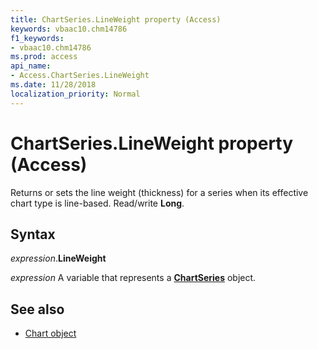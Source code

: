 ```yaml
---
title: ChartSeries.LineWeight property (Access)
keywords: vbaac10.chm14786
f1_keywords:
- vbaac10.chm14786
ms.prod: access
api_name:
- Access.ChartSeries.LineWeight
ms.date: 11/28/2018
localization_priority: Normal
---
```



# ChartSeries.LineWeight property (Access)

Returns or sets the line weight (thickness) for a series when its effective chart type is line-based. Read/write **Long**.


## Syntax

_expression_.**LineWeight**

_expression_ A variable that represents a **[ChartSeries](Access.ChartSeries.md)** object.


## See also

- [Chart object](Access.Chart.md)
